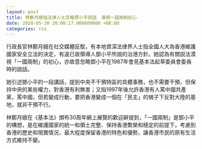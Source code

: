 ```yaml
---
layout: post
title: 林鄭月娥指法律人士忽略鄧小平說話　漠視一國兩制初心
date: 2020-05-30 20:00:17.000000000 +08:00
categories: rss
---
```


行政長官林鄭月娥在社交媒體反駁，有本地資深法律界人士指全國人大為香港維護國家安全立法的決定，有違已故領導人鄧小平所說的治港方針。她認為有關説法漠視「一國兩制」的初心，亦故意忽略鄧小平在1987年會見基本法起草委員會委員時的說話。

她引述鄧小平的一段講話，提到中央不干預特區的具體事務，也不需要干預，但保持中央的某些權力，對香港有利無害；又指1997年後允許香港有人罵中國共產黨，罵中國，但若變成行動，要把香港變成一個在「民主」的幌子下反對大陸的基地，就非干預不行。

林鄭月娥在《基本法》頒布30周年網上展覽的歡迎辭提到，「一國兩制」是鄧小平的構想，是在維護國家的統一和領土完整、保持香港繁榮和穩定的前提下，考慮到香港的歷史和現實情況，最大程度保留香港的特色和優勢，讓香港市民的原有生活方式維持不變。
